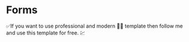 # Forms
✅If you want to use professional and modern 🧑‍🏫 template then follow me and use this template for free. 💹
